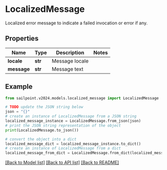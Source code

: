 # LocalizedMessage

Localized error message to indicate a failed invocation or error if any.

## Properties

Name | Type | Description | Notes
------------ | ------------- | ------------- | -------------
**locale** | **str** | Message locale | 
**message** | **str** | Message text | 

## Example

```python
from sailpoint.v2024.models.localized_message import LocalizedMessage

# TODO update the JSON string below
json = "{}"
# create an instance of LocalizedMessage from a JSON string
localized_message_instance = LocalizedMessage.from_json(json)
# print the JSON string representation of the object
print(LocalizedMessage.to_json())

# convert the object into a dict
localized_message_dict = localized_message_instance.to_dict()
# create an instance of LocalizedMessage from a dict
localized_message_from_dict = LocalizedMessage.from_dict(localized_message_dict)
```
[[Back to Model list]](../README.md#documentation-for-models) [[Back to API list]](../README.md#documentation-for-api-endpoints) [[Back to README]](../README.md)



